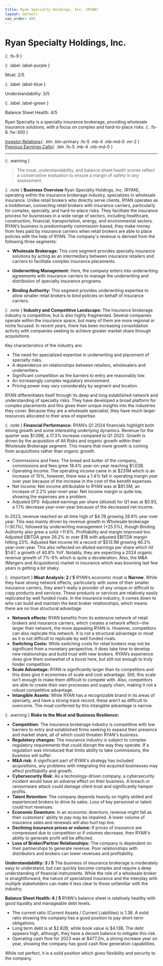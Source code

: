 ```yaml
---
title: Ryan Specialty Holdings, Inc. (RYAN)
layout: default
nav_order: 665
---
```


# Ryan Specialty Holdings, Inc.
{: .fs-9 }

{: .label .label-purple }

Moat: 2/5

{: .label .label-blue }

Understandability: 3/5

{: .label .label-green }

Balance Sheet Health: 4/5

Ryan Specialty is a specialty insurance brokerage, providing wholesale insurance solutions, with a focus on complex and hard-to-place risks.
{: .fs-6 .fw-300 }

[Investor Relations](https://www.google.com/search?q=RYAN+investor+relations){: .btn .btn-primary .fs-5 .mb-4 .mb-md-0 .mr-2 }
[Previous Earnings Calls](https://discountingcashflows.com/company/RYAN/transcripts/){: .btn .fs-5 .mb-4 .mb-md-0 }

---

{: .warning }
>The moat, understandability, and balance sheet health scores reflect a conservative evaluation to ensure a margin of safety in any assessment.



{: .note }
**Business Overview**
Ryan Specialty Holdings, Inc. (RYAN), operating within the insurance brokerage industry, specializes in wholesale insurance. Unlike retail brokers who directly serve clients, RYAN operates as a middleman, connecting retail brokers with insurance carriers, particularly for complex, specialty, and hard-to-place risks. They facilitate the insurance process for businesses in a wide range of sectors, including healthcare, construction, financial, transportation, energy, and environmental sectors. RYAN’s business is predominantly commission-based, they make money from fees paid by insurance carriers when retail brokers are able to place policies with the help of RYAN. The company's revenue is derived from the following three segments: 

  *   **Wholesale Brokerage:** This core segment provides specialty insurance solutions by acting as an intermediary between insurance retailers and carriers to facilitate complex insurance placements. 

  *   **Underwriting Management:** Here, the company enters into underwriting agreements with insurance carriers to manage the underwriting and distribution of specialty insurance programs.

  *   **Binding Authority:** This segment provides underwriting expertise to allow smaller retail brokers to bind policies on behalf of insurance carriers.

{: .note }
**Industry and Competitive Landscape:**
The insurance brokerage industry is competitive, but is also highly fragmented. Several companies operate within the insurance space, but many of them are more regional or niche focused. In recent years, there has been increasing consolidation activity with companies seeking to achieve greater market share through acquisitions.

Key characteristics of the industry are:
*   The need for specialized expertise in underwriting and placement of specialty risks.
*   A dependence on relationships between retailers, wholesalers and underwriters.
*   Significant competition as the barriers to entry are reasonably low.
*   An increasingly complex regulatory environment.
*   Pricing power may vary considerably by segment and location.

RYAN differentiates itself through its deep and long established network and understanding of specialty risks. They have developed a broad platform for complex placements and this gives them unique insights into the industries they cover. Because they are a wholesale specialist, they have much larger resources allocated to their area of expertise.

{: .note }
**Financial Performance:**
RYAN’s Q1 2024 financials highlight both strong growth and some interesting underlying dynamics. Revenue for the quarter was \$1.09B, a 17.3% increase compared to Q1 2023. Growth is driven by the acquisition of All Risks and organic growth within their Wholesale Brokerage segment. This means that more growth is coming from acquisitions rather than organic growth. 

*   Commissions and Fees: The bread and butter of the company, commissions and fees grew 18.4% year-on-year reaching \$1.02B.
*   Operating Income: The operating income came in at \$231M which is an increase of 10%, however, there was a 1.4% fall in operating margin year over year because of the increase in the cost of the benefit expenses.
*   Net Income: Net income attributable to RYAN was at \$81.5M, an increase of 2.2% year-over-year. Net income margin is quite low, showing the expenses are a problem.
*   Adjusted EPS: Adjusted earnings per share (diluted) for Q1 was at $0.93, a 1.1% decrease year-over-year because of the decreased net income.

In 2023, revenue reached an all time high of $4.7B growing 28.9% year over year. This was mainly driven by revenue growth in Wholesale brokerage (+30.1%), followed by underwriting management (+25.5%), though Binding Authority also grew a solid +11.6%. Profitability and margin improved too. Adjusted EBITDA grew 26.2% to over \$1B with adjusted EBITDA margin hitting 23%. Adjusted Net income hit a record of $513.1M growing 46.3% year-over-year. This also reflected on diluted earnings per share which hit $1.67, a growth of 40.8% YoY.
Notably, they are expecting a 2024 organic revenue growth of 7%-9% which is quite a deceleration. Also, the M&A (Mergers and Acquisitions) market in insurance which was booming last few years is getting a bit shaky.

{: .important }
**Moat Analysis: 2 / 5**
RYAN’s economic moat is **Narrow**. While they have strong network effects, particularly with some of their smaller insurance carriers, they aren't really a provider of any unique or difficult to copy products and services. These products or services are relatively easily replicated by well funded rivals. In the insurance industry, it comes down to who can build and maintain the best broker relationships, which means there are no true structural advantage.

*   **Network effects:** RYAN benefits from its extensive network of retail brokers and insurance carriers, which creates a network effect—the larger their network, the more appealing RYAN is. However, competitors can also replicate this network. It is not a structural advantage or moat as it is not difficult to replicate by well funded rivals.
*   **Switching Costs:** While switching costs for retail brokers may not be significant from a monetary perspective, it does take time to develop new relationships and build trust with new brokers. RYAN’s experience does give them somewhat of a boost here, but still not enough to truly hinder competition.
*   **Scale Advantage:** RYAN is significantly larger than its competitors and this does give it economies of scale and cost advantage. Still, this scale isn’t enough to make them difficult to compete with. Also, competitors are able to create their own processes and supply chain, making it not a robust competitive advantage.
*   **Intangible Assets:** While RYAN has a recognizable brand in its areas of specialty, and have a strong track record, these aren’t as difficult to overcome. The moat conferred by this intangible advantage is narrow.

{: .warning }
**Risks to the Moat and Business Resilience:**
* **Competition:** The insurance brokerage industry is competitive with low barriers to entry and established firms seeking to expand their presence and market share, all of which could threaten RYAN's business.
*   **Regulatory changes:** The insurance industry is subject to complex regulatory requirements that could disrupt the way they operate. If a regulation was introduced that limits ability to take commissions, the business will suffer.
*   **M&A risk:** A significant part of RYAN's strategy has included acquisitions, any problems with integrating the acquired businesses may affect profitability and growth.
*   **Cybersecurity Risk:** As a technology-driven company, a cybersecurity incident would have an adverse effect on their business. A breach or ransomware attack could damage client trust and significantly hamper profits.
*   **Talent Retention:** The company depends heavily on highly skilled and experienced brokers to drive its sales. Loss of key personnel or talent could hurt revenues.
*   **Economic Downturn:** In an economic downturn, revenue might fall as their customers' ability to pay may be impaired. A lower volume of insurance sales and renewals will also hurt top line.
*   **Declining insurance prices or volume:** If prices of insurance are compressed due to competition or if volumes decrease, then RYAN's ability to generate profit will be affected.
*   **Loss of Broker/Partner Relationships:** The company is dependent on their partnerships to generate revenue. Poor relationships with distributors and brokers can lower revenues and profitability.

**Understandability: 3 / 5**
The business of insurance brokerage is moderately easy to understand, but can quickly become complex and require a deep understanding of financial instruments. While the role of a wholesale broker is straightforward, the nature of specialized insurance and the interplay with multiple stakeholders can make it less clear to those unfamiliar with the industry.

**Balance Sheet Health: 4 / 5**
RYAN's balance sheet is relatively healthy with good liquidity and manageable debt levels.

*   The current ratio (Current Assets / Current Liabilities) is 1.36. A solid ratio showing the company has a good position to pay short-term obligations.
*   Long term debt is at \$2.82B, while book value is \$4.13B. The debt appears high, although, they have a decent balance to mitigate this risk.
*   Operating cash flow for 2023 was at $477.2m, a strong increase year on year, showing the company has good cash flow generation capabilities.

While not perfect, it is a solid position which gives flexibility and security to the company.